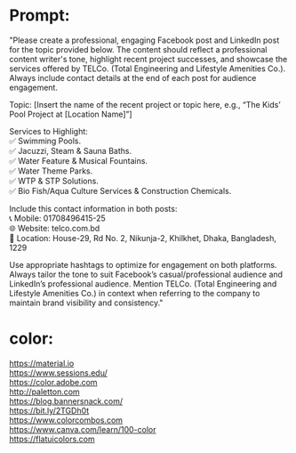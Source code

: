 # Prompt:
"Please create a professional, engaging Facebook post and LinkedIn post for the topic provided below. The content should reflect a professional content writer's tone, highlight recent project successes, and showcase the services offered by TELCo. (Total Engineering and Lifestyle Amenities Co.). Always include contact details at the end of each post for audience engagement.</br>

Topic: [Insert the name of the recent project or topic here, e.g., “The Kids’ Pool Project at [Location Name]”] </br>

Services to Highlight:</br>
✅ Swimming Pools. </br>
✅ Jacuzzi, Steam & Sauna Baths. </br>
✅ Water Feature & Musical Fountains. </br>
✅ Water Theme Parks. </br>
✅ WTP & STP Solutions. </br>
✅ Bio Fish/Aqua Culture Services & Construction Chemicals. </br>

Include this contact information in both posts:</br>
📞 Mobile: 01708496415-25 </br>
🌐 Website: telco.com.bd </br>
📍 Location: House-29, Rd No. 2, Nikunja-2, Khilkhet, Dhaka, Bangladesh, 1229 </br>

Use appropriate hashtags to optimize for engagement on both platforms. Always tailor the tone to suit Facebook’s casual/professional audience and LinkedIn’s professional audience. Mention TELCo. (Total Engineering and Lifestyle Amenities Co.) in context when referring to the company to maintain brand visibility and consistency."
<br>
# color:
https://material.io <br>
https://www.sessions.edu/ <br>
https://color.adobe.com <br>
http://paletton.com <br>
https://blog.bannersnack.com/ <br>
https://bit.ly/2TGDh0t <br>
https://www.colorcombos.com <br>
https://www.canva.com/learn/100-color <br>
https://flatuicolors.com <br>
